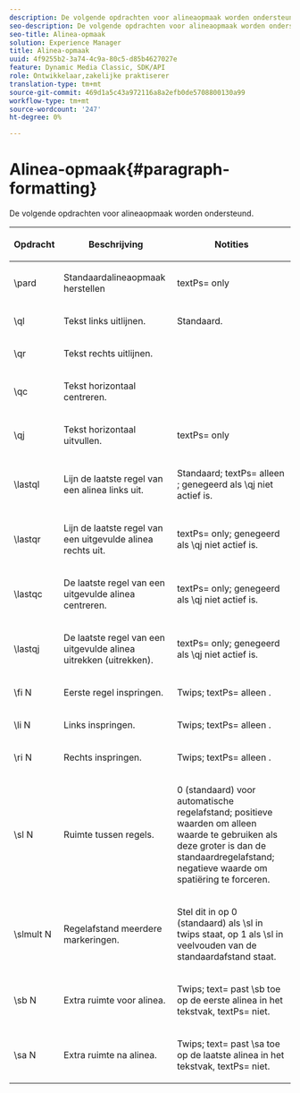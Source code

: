 ```yaml
---
description: De volgende opdrachten voor alineaopmaak worden ondersteund.
seo-description: De volgende opdrachten voor alineaopmaak worden ondersteund.
seo-title: Alinea-opmaak
solution: Experience Manager
title: Alinea-opmaak
uuid: 4f9255b2-3a74-4c9a-80c5-d85b4627027e
feature: Dynamic Media Classic, SDK/API
role: Ontwikkelaar,zakelijke praktiserer
translation-type: tm+mt
source-git-commit: 469d1a5c43a972116a8a2efb0de5708800130a99
workflow-type: tm+mt
source-wordcount: '247'
ht-degree: 0%

---
```



# Alinea-opmaak{#paragraph-formatting}

De volgende opdrachten voor alineaopmaak worden ondersteund.

<table id="table_5DD044E1C0614A29A2413557DF57197D"> 
 <thead> 
  <tr> 
   <th class="entry"> <p>Opdracht </p> </th> 
   <th class="entry"> <p>Beschrijving </p> </th> 
   <th class="entry"> <p>Notities </p> </th> 
  </tr> 
 </thead>
 <tbody> 
  <tr> 
   <td> <span class="codeph"> \pard  </span> </td> 
   <td> <p>Standaardalineaopmaak herstellen </p> </td> 
   <td> <p> <span class="codeph"> textPs=  </span> only </p> </td> 
  </tr> 
  <tr> 
   <td> <span class="codeph"> \ql  </span> </td> 
   <td> <p>Tekst links uitlijnen. </p> </td> 
   <td> <p>Standaard. </p> </td> 
  </tr> 
  <tr> 
   <td> <span class="codeph"> \qr  </span> </td> 
   <td> <p>Tekst rechts uitlijnen. </p> </td> 
   <td> <p> </p> </td> 
  </tr> 
  <tr> 
   <td> <span class="codeph"> \qc  </span> </td> 
   <td> <p>Tekst horizontaal centreren. </p> </td> 
   <td> <p> </p> </td> 
  </tr> 
  <tr> 
   <td> <span class="codeph"> \qj  </span> </td> 
   <td> <p>Tekst horizontaal uitvullen. </p> </td> 
   <td> <p> <span class="codeph"> textPs=  </span> only </p> </td> 
  </tr> 
  <tr> 
   <td> <span class="codeph"> \lastql  </span> </td> 
   <td> <p>Lijn de laatste regel van een alinea links uit. </p> </td> 
   <td> <p>Standaard; <span class="codeph"> textPs= alleen </span>; genegeerd als <span class="codeph"> \qj </span>niet actief is. </p> </td> 
  </tr> 
  <tr> 
   <td> <span class="codeph"> \lastqr  </span> </td> 
   <td> <p>Lijn de laatste regel van een uitgevulde alinea rechts uit. </p> </td> 
   <td> <p> <span class="codeph"> textPs=  </span> only; genegeerd als  <span class="codeph"> \qj niet actief  </span> is. </p> </td> 
  </tr> 
  <tr> 
   <td> <span class="codeph"> \lastqc  </span> </td> 
   <td> <p>De laatste regel van een uitgevulde alinea centreren. </p> </td> 
   <td> <p> <span class="codeph"> textPs=  </span> only; genegeerd als  <span class="codeph"> \qj niet actief  </span>is. </p> </td> 
  </tr> 
  <tr> 
   <td> <span class="codeph"> \lastqj  </span> </td> 
   <td> <p>De laatste regel van een uitgevulde alinea uitrekken (uitrekken). </p> </td> 
   <td> <p> <span class="codeph"> textPs=  </span> only; genegeerd als  <span class="codeph"> \qj niet actief  </span>is. </p> </td> 
  </tr> 
  <tr> 
   <td> <span class="codeph"> \fi  <span class="varname"> N  </span> </span> </td> 
   <td> <p>Eerste regel inspringen. </p> </td> 
   <td> <p>Twips; <span class="codeph"> textPs= alleen </span>. </p> </td> 
  </tr> 
  <tr> 
   <td> <span class="codeph"> \li  <span class="varname"> N  </span> </span> </td> 
   <td> <p>Links inspringen. </p> </td> 
   <td> <p>Twips; <span class="codeph"> textPs= alleen </span>. </p> </td> 
  </tr> 
  <tr> 
   <td> <span class="codeph"> \ri  <span class="varname"> N  </span> </span> </td> 
   <td> <p>Rechts inspringen. </p> </td> 
   <td> <p>Twips; <span class="codeph"> textPs= alleen </span>. </p> </td> 
  </tr> 
  <tr> 
   <td> <span class="codeph"> \sl  <span class="varname"> N  </span> </span> </td> 
   <td> <p>Ruimte tussen regels. </p> </td> 
   <td> <p>0 (standaard) voor automatische regelafstand; positieve waarden om alleen waarde te gebruiken als deze groter is dan de standaardregelafstand; negatieve waarde om spatiëring te forceren. </p> </td> 
  </tr> 
  <tr> 
   <td> <span class="codeph"> \slmult  <span class="varname"> N  </span> </span> </td> 
   <td> <p>Regelafstand meerdere markeringen. </p> </td> 
   <td> <p>Stel dit in op 0 (standaard) als <span class="codeph"> \sl </span> in twips staat, op 1 als <span class="codeph"> \sl </span> in veelvouden van de standaardafstand staat. </p> </td> 
  </tr> 
  <tr> 
   <td> <span class="codeph"> \sb  <span class="varname"> N  </span> </span> </td> 
   <td> <p>Extra ruimte voor alinea. </p> </td> 
   <td> <p>Twips; <span class="codeph"> text= </span>past <span class="codeph"> \sb </span> toe op de eerste alinea in het tekstvak, <span class="codeph"> textPs= </span> niet. </p> </td> 
  </tr> 
  <tr> 
   <td> <span class="codeph"> \sa  <span class="varname"> N  </span> </span> </td> 
   <td> <p>Extra ruimte na alinea. </p> </td> 
   <td> <p>Twips; <span class="codeph"> text= </span> past <span class="codeph"> \sa </span> toe op de laatste alinea in het tekstvak, <span class="codeph"> textPs= </span> niet. </p> </td> 
  </tr> 
 </tbody> 
</table>

